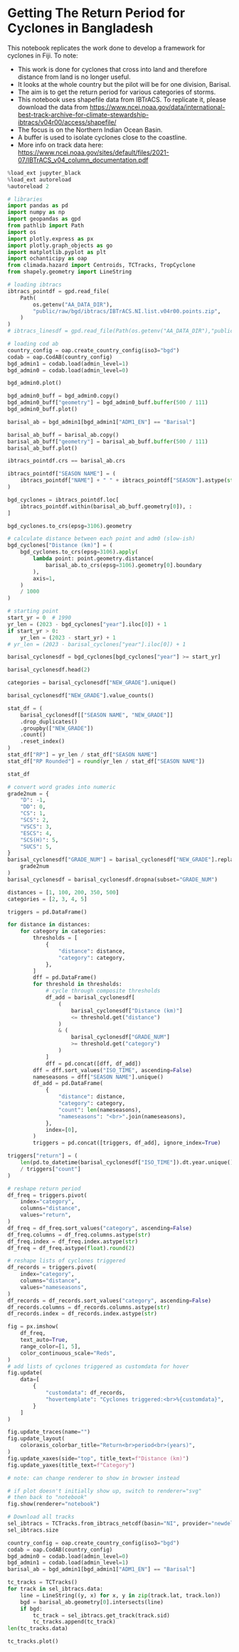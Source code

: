 # Getting The Return Period for Cyclones in Bangladesh



This notebook replicates the work done to develop a framework for cyclones in Fiji. 
To note:
- This work is done for cyclones that cross into land and therefore distance from land is no longer useful.
- It looks at the whole country but the pilot will be for one division, Barisal.
- The aim is to get the return period for various categories of storms.
- This notebook uses shapefile data from IBTrACS. To replicate it, please download the data from https://www.ncei.noaa.gov/data/international-best-track-archive-for-climate-stewardship-ibtracs/v04r00/access/shapefile/
- The focus is on the Northern Indian Ocean Basin.
- A buffer is used to isolate cyclones close to the coastline. 
- More info on track data here: https://www.ncei.noaa.gov/sites/default/files/2021-07/IBTrACS_v04_column_documentation.pdf 


```python
%load_ext jupyter_black
%load_ext autoreload
%autoreload 2
```


```python
# libraries
import pandas as pd
import numpy as np
import geopandas as gpd
from pathlib import Path
import os
import plotly.express as px
import plotly.graph_objects as go
import matplotlib.pyplot as plt
import ochanticipy as oap
from climada.hazard import Centroids, TCTracks, TropCyclone
from shapely.geometry import LineString
```


```python
# loading ibtracs
ibtracs_pointdf = gpd.read_file(
    Path(
        os.getenv("AA_DATA_DIR"),
        "public/raw/bgd/ibtracs/IBTrACS.NI.list.v04r00.points.zip",
    )
)
# ibtracs_linesdf = gpd.read_file(Path(os.getenv("AA_DATA_DIR"),"public/raw/bgd/ibtracs/IBTrACS.NI.list.v04r00.lines.zip",))
```


```python
# loading cod ab
country_config = oap.create_country_config(iso3="bgd")
codab = oap.CodAB(country_config)
bgd_admin1 = codab.load(admin_level=1)
bgd_admin0 = codab.load(admin_level=0)
```


```python
bgd_admin0.plot()
```


```python
bgd_admin0_buff = bgd_admin0.copy()
bgd_admin0_buff["geometry"] = bgd_admin0_buff.buffer(500 / 111)
bgd_admin0_buff.plot()
```


```python
barisal_ab = bgd_admin1[bgd_admin1["ADM1_EN"] == "Barisal"]
```


```python
barisal_ab_buff = barisal_ab.copy()
barisal_ab_buff["geometry"] = barisal_ab_buff.buffer(500 / 111)
barisal_ab_buff.plot()
```


```python
ibtracs_pointdf.crs == barisal_ab.crs
```


```python
ibtracs_pointdf["SEASON NAME"] = (
    ibtracs_pointdf["NAME"] + " " + ibtracs_pointdf["SEASON"].astype(str)
)
```


```python
bgd_cyclones = ibtracs_pointdf.loc[
    ibtracs_pointdf.within(barisal_ab_buff.geometry[0]), :
]
```


```python
bgd_cyclones.to_crs(epsg=3106).geometry
```


```python
# calculate distance between each point and adm0 (slow-ish)
bgd_cyclones["Distance (km)"] = (
    bgd_cyclones.to_crs(epsg=3106).apply(
        lambda point: point.geometry.distance(
            barisal_ab.to_crs(epsg=3106).geometry[0].boundary
        ),
        axis=1,
    )
    / 1000
)
```


```python
# starting point
start_yr = 0  # 1990
yr_len = (2023 - bgd_cyclones["year"].iloc[0]) + 1
if start_yr > 0:
    yr_len = (2023 - start_yr) + 1
# yr_len = (2023 - barisal_cyclones["year"].iloc[0]) + 1
```


```python
barisal_cyclonesdf = bgd_cyclones[bgd_cyclones["year"] >= start_yr]
```


```python
barisal_cyclonesdf.head(2)
```


```python
categories = barisal_cyclonesdf["NEW_GRADE"].unique()
```


```python
barisal_cyclonesdf["NEW_GRADE"].value_counts()
```


```python
stat_df = (
    barisal_cyclonesdf[["SEASON NAME", "NEW_GRADE"]]
    .drop_duplicates()
    .groupby(["NEW_GRADE"])
    .count()
    .reset_index()
)
stat_df["RP"] = yr_len / stat_df["SEASON NAME"]
stat_df["RP Rounded"] = round(yr_len / stat_df["SEASON NAME"])

stat_df
```


```python
# convert word grades into numeric
grade2num = {
    "D": -1,
    "DD": 0,
    "CS": 1,
    "SCS": 2,
    "VSCS": 3,
    "ESCS": 4,
    "SCS(H)": 5,
    "SUCS": 5,
}
barisal_cyclonesdf["GRADE_NUM"] = barisal_cyclonesdf["NEW_GRADE"].replace(
    grade2num
)
barisal_cyclonesdf = barisal_cyclonesdf.dropna(subset="GRADE_NUM")
```


```python
distances = [1, 100, 200, 350, 500]
categories = [2, 3, 4, 5]

triggers = pd.DataFrame()

for distance in distances:
    for category in categories:
        thresholds = [
            {
                "distance": distance,
                "category": category,
            },
        ]
        dff = pd.DataFrame()
        for threshold in thresholds:
            # cycle through composite thresholds
            df_add = barisal_cyclonesdf[
                (
                    barisal_cyclonesdf["Distance (km)"]
                    <= threshold.get("distance")
                )
                & (
                    barisal_cyclonesdf["GRADE_NUM"]
                    >= threshold.get("category")
                )
            ]
            dff = pd.concat([dff, df_add])
        dff = dff.sort_values("ISO_TIME", ascending=False)
        nameseasons = dff["SEASON NAME"].unique()
        df_add = pd.DataFrame(
            {
                "distance": distance,
                "category": category,
                "count": len(nameseasons),
                "nameseasons": "<br>".join(nameseasons),
            },
            index=[0],
        )
        triggers = pd.concat([triggers, df_add], ignore_index=True)

triggers["return"] = (
    len(pd.to_datetime(barisal_cyclonesdf["ISO_TIME"]).dt.year.unique())
    / triggers["count"]
)

# reshape return period
df_freq = triggers.pivot(
    index="category",
    columns="distance",
    values="return",
)
df_freq = df_freq.sort_values("category", ascending=False)
df_freq.columns = df_freq.columns.astype(str)
df_freq.index = df_freq.index.astype(str)
df_freq = df_freq.astype(float).round(2)

# reshape lists of cyclones triggered
df_records = triggers.pivot(
    index="category",
    columns="distance",
    values="nameseasons",
)
df_records = df_records.sort_values("category", ascending=False)
df_records.columns = df_records.columns.astype(str)
df_records.index = df_records.index.astype(str)

fig = px.imshow(
    df_freq,
    text_auto=True,
    range_color=[1, 5],
    color_continuous_scale="Reds",
)
# add lists of cyclones triggered as customdata for hover
fig.update(
    data=[
        {
            "customdata": df_records,
            "hovertemplate": "Cyclones triggered:<br>%{customdata}",
        }
    ]
)

fig.update_traces(name="")
fig.update_layout(
    coloraxis_colorbar_title="Return<br>period<br>(years)",
)
fig.update_xaxes(side="top", title_text=f"Distance (km)")
fig.update_yaxes(title_text=f"Category")

# note: can change renderer to show in browser instead

# if plot doesn't initially show up, switch to renderer="svg"
# then back to "notebook"
fig.show(renderer="notebook")
```


```python
# Download all tracks
sel_ibtracs = TCTracks.from_ibtracs_netcdf(basin="NI", provider="newdelhi")
sel_ibtracs.size
```


```python
country_config = oap.create_country_config(iso3="bgd")
codab = oap.CodAB(country_config)
bgd_admin0 = codab.load(admin_level=0)
bgd_admin1 = codab.load(admin_level=1)
barisal_ab = bgd_admin1[bgd_admin1["ADM1_EN"] == "Barisal"]
```


```python
tc_tracks = TCTracks()
for track in sel_ibtracs.data:
    line = LineString((y, x) for x, y in zip(track.lat, track.lon))
    bgd = barisal_ab.geometry[0].intersects(line)
    if bgd:
        tc_track = sel_ibtracs.get_track(track.sid)
        tc_tracks.append(tc_track)
len(tc_tracks.data)
```


```python
tc_tracks.plot()
```
